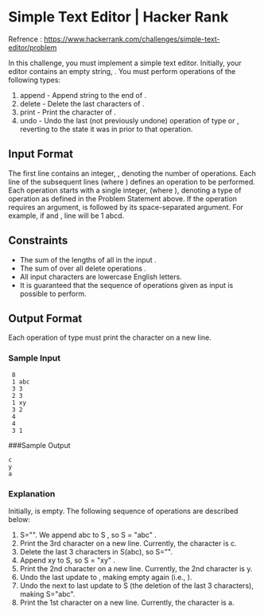 # Simple Text Editor | Hacker Rank

Refrence : https://www.hackerrank.com/challenges/simple-text-editor/problem 

In this challenge, you must implement a simple text editor. Initially, your editor contains an empty string, . You must perform  operations of the following  types:


1. append - Append string  to the end of .
2. delete - Delete the last  characters of .
3. print - Print the  character of .
4. undo - Undo the last (not previously undone) operation of type  or , reverting  to the state it was in prior to that 			operation.

## Input Format

The first line contains an integer, , denoting the number of operations. 
Each line  of the  subsequent lines (where ) defines an operation to be performed. Each operation starts with a single integer,  (where ), denoting a type of operation as defined in the Problem Statement above. If the operation requires an argument,  is followed by its space-separated argument. For example, if  and , line  will be 1 abcd.

## Constraints

* The sum of the lengths of all  in the input .
* The sum of  over all delete operations .
* All input characters are lowercase English letters.
* It is guaranteed that the sequence of operations given as input is possible to perform.

## Output Format

Each operation of type  must print the  character on a new line.

### Sample Input

```
 8
 1 abc
 3 3
 2 3
 1 xy
 3 2
 4 
 4 
 3 1
```

###Sample Output

```
c
y
a
```

### Explanation

Initially,  is empty. The following sequence of  operations are described below:

1. S="". We append abc to S , so S = "abc" .
2. Print the 3rd character on a new line. Currently, the  character is c.
3. Delete the last 3 characters in  S(abc), so S="".
4. Append xy to S, so S = "xy" .
5. Print the 2nd  character on a new line. Currently, the 2nd character is y.
6. Undo the last update to , making  empty again (i.e., ).
7. Undo the next to last update to S (the deletion of the last 3 characters), making S="abc".
8. Print the 1st character on a new line. Currently, the  character is a.